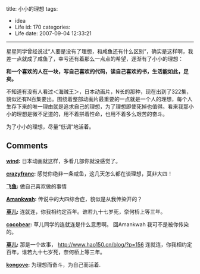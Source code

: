 title: 小小的理想
tags:
  - idea
  - Life
id: 170
categories:
  - Life
date: 2007-09-04 12:33:21
---

星星同学曾经说过“人要是没有了理想，和咸鱼还有什么区别”，确实是这样啊，我差一点就成了咸鱼了，幸亏还有着那么一点点的希望，逐渐有了小小的理想：

**和一个喜欢的人在一块，写自己喜欢的代码，读自己喜欢的书，生活能如此，足矣。**

不知道有没有人看过＜海贼王＞，日本动画片，N长的那种，现在出到了322集，貌似还有N百集要出。围绕着整部动画片最重要的一点就是一个人的理想，每个人生存下来的唯一理由就是追求自己的理想，为了理想即使死掉也值得。看来我那小小的理想是微不足道的，用不着拼着性命，也用不着多么艰苦的奋斗。

为了小小的理想，尽量“低调”地活着。
## Comments

**[wind](#1577 "2007-09-04 13:00:01"):** 日本动画就这样，多看几部你就没感觉了。

**[crazyfranc](#1578 "2007-09-04 14:08:04"):** 感觉你绝非一条咸鱼，这几天怎么都在谈理想，莫非大四！

**[飞鱼](#1579 "2007-09-04 15:56:58"):** 做自己喜欢做的事情

**[Amankwah](#1580 "2007-09-04 18:56:57"):** 传说中的大四综合症，貌似是从我传染开的？

**[草儿](#1582 "2007-09-04 21:43:48"):** 连就连，你我相约定百年。谁若九十七岁死，奈何桥上等三年。

**[cocobear](#1583 "2007-09-04 22:14:55"):** 草儿同学的连就连是什么意思啊。 回Amankwah 我可不是被你传染的。

**[草儿](#1585 "2007-09-05 01:34:39"):** 那是一个故事， http://www.hao150.cn/blog/?p=156 连就连，你我相约定百年，谁若九十七岁死，奈何桥上等三年。

**[kongove](#1592 "2007-09-05 20:50:30"):** 为理想而奋斗，为自己而活着.

